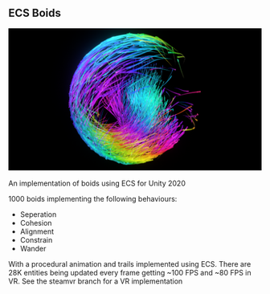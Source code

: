 ## ECS Boids

![Boids](images/Boids00068.png)

An implementation of boids using ECS for Unity 2020

1000 boids implementing the following behaviours:
- Seperation
- Cohesion
- Alignment
- Constrain
- Wander 



With a procedural animation and trails implemented using ECS. There are 28K entities being updated every frame getting ~100 FPS and ~80 FPS in VR. See the steamvr branch for a VR implementation 